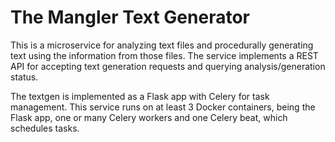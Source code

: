 # The Mangler Text Generator

This is a microservice for analyzing text files and procedurally generating text using the information from those files. The service implements a REST API for accepting text generation requests and querying analysis/generation status.

The textgen is implemented as a Flask app with Celery for task management. This service runs on at least 3 Docker containers, being the Flask app, one or many Celery workers and one Celery beat, which schedules tasks. 
